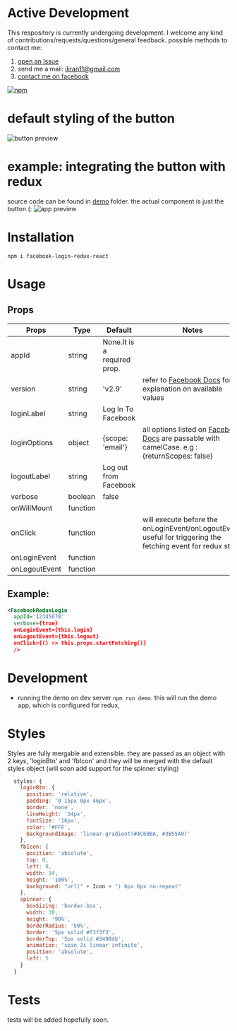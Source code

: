 Active Development
======

This respository is currently undergoing  development.
I welcome any kind of contributions/requests/questions/general feedback.
possible methods to contact me:

1. [open an Issue](https://github.com/iliran11/facebook-login-react/issues/new)
2. send me a mail: iliran11@gmail.com
3. [contact me on facebook](https://www.facebook.com/Liran.Co.1984)

[![npm](https://img.shields.io/npm/dm/facebook-login-redux-react.svg)](https://www.npmjs.com/package/facebook-login-redux-react)

default styling of the button
======

![button preview](http://i.imgur.com/4UHZAtX.png "")

example: integrating the button with redux
======
source code can be found in [demo](https://github.com/iliran11/facebook-login-react/tree/master/demo) folder.
the actual component is just the button (:
![app preview](http://i.imgur.com/MzaCdgO.gif "")



Installation
======

```
npm i facebook-login-redux-react
```

Usage
======

Props
------


| Props 	| Type 	| Default 	| Notes 	|
|---------------	|----------	|---------------------------------------------	|-------------------------------------------------------------------------------------------------------------------------------------------------------------------------	|
| appId 	| string 	| None.It is a required prop. 	|  	|
| version 	| string 	| 'v2.9' 	| refer to [Facebook Docs](https://developers.facebook.com/docs/apps/changelog/) for explanation on available values 	|
| loginLabel 	| string 	| Log In To Facebook 	|  	|
| loginOptions 	| object 	| {scope: 'email'} 	| all options listed on [Facebook Docs](https://developers.facebook.com/docs/reference/javascript/FB.login/v2.9) are passable with camelCase. e.g : {returnScopes: false} 	|
| logoutLabel 	| string 	| Log out from Facebook 	|   	|
| verbose 	| boolean 	| false 	|  	|
| onWillMount 	| function 	|  	|  	|
| onClick 	| function 	|  	| will execute before the onLoginEvent/onLogoutEvent. useful for triggering the fetching event for redux store. 	|
| onLoginEvent 	| function 	|  	|  	|
| onLogoutEvent 	| function 	|  	|  	|



Example:
------


```xml
<FacebookReduxLogin
  appId='12345678'
  verbose={true}
  onLoginEvent={this.login}
  onLogoutEvent={this.logout}
  onClick={() => this.props.startFetching()}
  />
```
Development
======

- running the demo on dev server `npm run demo`. this will run the demo app, which is configured for redux, 

Styles
======

Styles are fully mergable and extensible.
they are passed as an object with 2 keys, 'loginBtn' and 'fbIcon' and they will be merged with the default styles object (will soon add support for the spinner styling)
```js
  styles: {
    loginBtn: {
      position: 'relative',
      padding: '0 15px 0px 46px',
      border: 'none',
      lineHeight: '34px',
      fontSize: '16px',
      color: '#FFF',
      backgroundImage: 'linear-gradient(#4C69BA, #3B55A0)'
    },
    fbIcon: {
      position: 'absolute',
      top: 0,
      left: 0,
      width: 34,
      height: '100%',
      background: "url(" + Icon + ") 6px 6px no-repeat"
    },
    spinner: {
      boxSizing: 'border-box',
      width: 30,
      height: '90%',
      borderRadius: '50%',
      border: '5px solid #f3f3f3',
      borderTop: '5px solid #3498db',
      animation: 'spin 2s linear infinite',
      position: 'absolute',
      left: 5
    }
  }
```

Tests
======

tests will be added hopefully soon.
